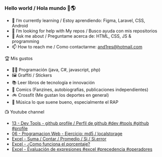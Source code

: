 ### Hello world / Hola mundo 👋🌎

<!--
**xaca/xaca** is a ✨ _special_ ✨ repository because its `README.md` (this file) appears on your GitHub profile.

Here are some ideas to get you started:
-->

- 🌱 I’m currently learning / Estoy aprendiendo: Figma, Laravel, CSS, Android
- 🤔 I’m looking for help with My repos / Busco ayuda con mis repositorios
- 💬 Ask me about / Preguntame acerca de: HTML, CSS, JS & programming 
- 📫 How to reach me / Como contactarme: and1res@hotmail.com

🏆 Mis gustos
- 👨‍💻 Programación (java, C#, javascript, php)
- 🖼️ Graffiti / Stickers
- 📚 Leer libros de tecnología e innovación
- 💢 Comics (Fanzines, autobiografías, publicaciones independientes)
- 🚲 Crossfit (Me gustan los deportes en general)
- 🎤 Música lo que suene bueno, especialmente el RAP
<!--
📝 Frases
- "I only smile in the dark, I only smile when it's complicated" Raybiez
- "De lo que ves créete la mitad de lo que no ves no te creas nada" Kase O
-->
📺 Youtube channel
<!-- BLOG-POST-LIST:START -->
- [13 - Dev Tools - github profile / Perfil de github #dev #tools #github #profile](https://www.youtube.com/watch?v=cGLtoha-ZtM)
- [06 - Programacion Web - Ejercicio: md5 / localstorage](https://www.youtube.com/watch?v=pnRq-SXEBSU)
- [Excel - Suma / Contar / Promedio / Si / Si.error](https://www.youtube.com/watch?v=jKW2BTknaWw)
- [Excel - ¿Como funciona el porcentaje?](https://www.youtube.com/watch?v=zE7KfXwFtN8)
- [Excel - Evaluación de expresiones #excel #precedencia #operadores](https://www.youtube.com/watch?v=m-OCD2hxhxE)
<!-- BLOG-POST-LIST:END -->
